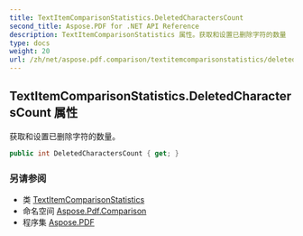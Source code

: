 ```yaml
---
title: TextItemComparisonStatistics.DeletedCharactersCount
second_title: Aspose.PDF for .NET API Reference
description: TextItemComparisonStatistics 属性。获取和设置已删除字符的数量
type: docs
weight: 20
url: /zh/net/aspose.pdf.comparison/textitemcomparisonstatistics/deletedcharacterscount/
---
```

## TextItemComparisonStatistics.DeletedCharactersCount 属性

获取和设置已删除字符的数量。

```csharp
public int DeletedCharactersCount { get; }
```

### 另请参阅

* 类 [TextItemComparisonStatistics](../)
* 命名空间 [Aspose.Pdf.Comparison](../../../aspose.pdf.comparison/)
* 程序集 [Aspose.PDF](../../../)